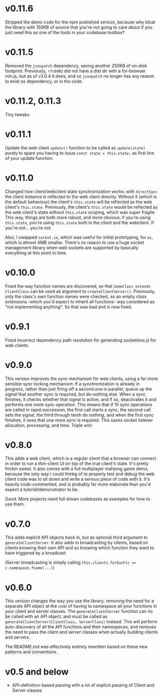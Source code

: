 # v0.11.6

Stripped the demo code for the npm published version, because why bloat the library with 150KB of source that you're not going to care about if you just need this as one of the tools in your codebase toolbox?

# v0.11.5

Removed the `jsonpatch` dependency, saving another 250KB of on-disk footprint. Previously, `rfc6902` did not have a dist dir with a for-browser min.js, but as of v3.0.4 it does, and so `jsonpatch` no longer has any reason to exist as dependency, or in the code.

# v0.11.2, 0.11.3

Tiny tweaks

# v0.11.1

Update the web client `update()` function to be called as `update(state)` purely to spare you having to issue `const state = this.state;` as first line of your update function.

# v0.11.0

Changed how client/webclient state synchronization works: with `directSync` the client instance is reflected to the web client directly. Without it (which is the default behaviour) the client's `this.state` will be reflected as the web client's `this.state`. Previously, the client's `this.state` would be reflected as the web client's state without `this.state` scoping, which was super fragile. This way, things are both more robust, and more obvious: if you're using `this.state`, you're using `this.state` both in the client and the webclient. If you're not... you're not.

Also, I swapped `socket.io`, which was useful for initial prototyping, for `ws`, which is almost 4MB smaller. There's no reason to use a huge socket management library when web sockets are supported by basically everything at this point in time.

# v0.10.0

Fixed the way function names are discovered, so that `SomeClass extends ClientClass` can be used as argument to `createClientServer()`. Previously, only the class's own function names were checked, so an empty class extensions -which you'd expect to inherit all functions- was considered as "not implementing anything". So that was bad and is now fixed.

# v0.9.1

Fixed incorrect dependency path resolution for generating socketless.js for web clients.

# v0.9.0

This version improves the sync mechanism for web clients, using a far more sensible sync locking mechanism: if a synchronization is already in progress, rather than just firing off a second one in parallel, queue up the _signal_ that another sync is required, but do nothing else. When a sync finishes, it checks whether that signal is active, and if so, deactivates it and performs one more sync operation. This means that if 10 sync operations are called in rapid succession, the first call starts a sync, the second call sets the signal, the third through tenth do _nothing_, and when the first sync finishes, it sees that one more sync is required. This saves socket listener allocation, processing, and time. Triple win!

# v0.8.0

This adds a web client, which is a regular client that a browser can connect in order to run a thin-client UI on top of the true client's state. It's pretty frickin sweet. It also comes with a full multiplayer mahjong game demo, because the only way I could thinkg of to properly test and debug the web client code was to sit down and write a serious piece of code with it. It's heavily code-commented, and is probably far more elaborate than you'd expect a tutorial/demonstrator to be.

Good. More projects need full-blown codebases as examples for how to use them.

# v0.7.0

This adds explicit API objects back in, but as optional third argument to `generateClientServer`. It also adds in broadcasting by clients, based on clients knowing their own API and so knowing which function they want to have triggered by a broadcast.

(Server broadcasting is simply calling `this.clients.forEach(c => c.namespace.fname(...)`)

# v0.6.0

This version changes the way you use the library, removing the need for a separate API object at the cost of having to namespace all your functions in your client and server classes. The `generateClientServer` function can no be called with an API object, and must be called as `generateClientServer(ClientClass, ServerClass)` instead. This will perform auto-discovery of all the API functions and their namespaces, and removes the need to pass the client and server classes when actually building clients and servers.

The README.md was effectively entirely rewritten based on these new patterns and conventions.

# v0.5 and below

- API-definition-based parsing with a lot of explicit passing of Client and Server classes
